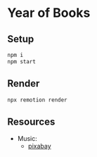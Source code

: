 # Year of Books

## Setup

```bash
npm i
npm start
```

## Render

```bash
npx remotion render
```

## Resources

- Music:
  - [pixabay](https://pixabay.com/music)
